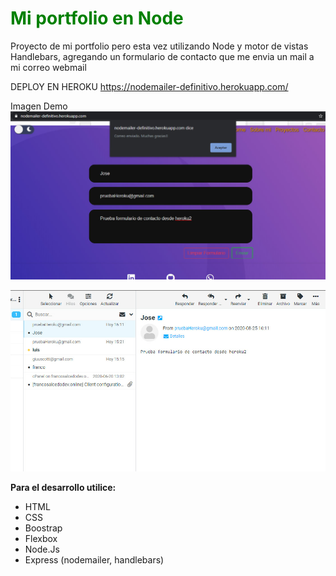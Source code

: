 <h1 style="color:green">Mi portfolio en Node</h1>

Proyecto de mi portfolio pero esta vez utilizando Node y motor de vistas Handlebars, agregando un formulario de contacto que me envia un mail a mi correo webmail


DEPLOY EN HEROKU https://nodemailer-definitivo.herokuapp.com/

Imagen Demo
<img src="./public/images/readme.jpg"></img>

<img src="./public/images/readme2.jpg"></img>

**Para el desarrollo utilice:**
<ul>
<li>HTML</li>
<li>CSS</li>
<li>Boostrap</li>
<li>Flexbox</li>
<li>Node.Js</li>
<li>Express (nodemailer, handlebars)</li> 
</ul>


